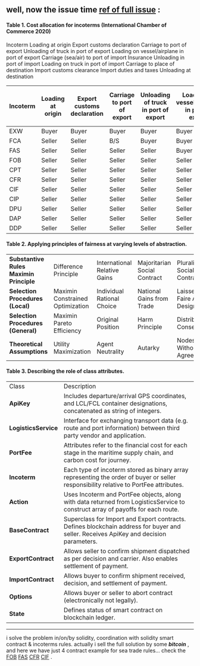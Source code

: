 ## well, now the issue time [ref of full issue](https://www.sciencedirect.com/science/article/pii/S2666659621000044) :

#### Table 1. Cost allocation for incoterms (International Chamber of Commerce 2020)
Incoterm	Loading at origin	Export customs declaration	Carriage to port of export	Unloading of truck in port of export	Loading on vessel/airplane in port of export	Carriage (sea/air) to port of import	Insurance	Unloading in port of import	Loading on truck in port of import	Carriage to place of destination	Import customs clearance	Import duties and taxes	Unloading at destination

| Incoterm	| Loading at origin	| Export customs declaration	| Carriage to port of export	| Unloading of truck in port of export	| Loading on vessel/airplane in port of export	| Carriage (sea/air) to port of import	| Insurance	| Unloading in port of import	| Loading on truck in port of import	| Carriage to place of destination	| Import customs clearance	| Import duties and taxes	| Unloading at destination |
|---|---|---|---|---|---|---|---|---|---|---|---|---|---|
| EXW	| Buyer	| Buyer	| Buyer	| Buyer	| Buyer	| Buyer	| Buyer	| Buyer	| Buyer	| Buyer	| Buyer	| Buyer	| Buyer |
| FCA	| Seller	| Seller	| B/S	| Buyer	| Buyer	| Buyer	| Buyer	| Buyer	| Buyer	| Buyer	| Buyer	| Buyer	| Buyer |
| FAS	| Seller	| Seller	| Seller	| Seller	| Buyer	| Buyer	| Buyer	| Buyer	| Buyer	| Buyer	| Buyer	| Buyer	| Buyer |
| FOB	| Seller	| Seller	| Seller	| Seller	| Seller	| Buyer	| Buyer	| Buyer	| Buyer	| Buyer	| Buyer	| Buyer	| Buyer |
| CPT	| Seller	| Seller	| Seller	| Seller	| Seller	| Seller	| Buyer	| B/S	| B/S	| Seller	| Buyer	| Buyer	| Buyer |
| CFR	| Seller	| Seller	| Seller	| Seller	| Seller	| Seller	| Buyer	| Buyer	| Buyer	| Buyer	| Buyer	| Buyer	| Buyer |
| CIF	| Seller	| Seller	| Seller	| Seller	| Seller	| Seller	| Seller	| Buyer	| Buyer	| Buyer	| Buyer	| Buyer	| Buyer |
| CIP	| Seller	| Seller	| Seller	| Seller	| Seller	| Seller	| Seller	| B/S	| B/S	| Seller	| Buyer	| Buyer	| Buyer |
| DPU	| Seller	| Seller	| Seller	| Seller	| Seller	| Seller	| Seller	| Seller	| Seller	| Seller	| Buyer	| Buyer	| Seller |
| DAP	| Seller	| Seller	| Seller	| Seller	| Seller	| Seller	| Seller	| Seller	| Seller	| Seller	| Buyer	| Buyer	| Buyer |
| DDP	| Seller	| Seller	| Seller	| Seller	| Seller	| Seller	| Seller	| Seller	| Seller	| Seller	| Seller	| Seller	| Buyer |

#### Table 2. Applying principles of fairness at varying levels of abstraction.
|||||||
|---|---|---|---|---|---|
| **Substantive Rules	Maximin Principle**	| Difference Principle	| International Relative Gains	| Majoritarian Social Contract	| Pluralistic Social Contract	| International Commercial Contract |
| **Selection Procedures (Local)**	| Maximin Constrained Optimization	| Individual Rational Choice	| National Gains from Trade	| Laissez Faire App Design	| Ethically Optimized App Design	| Incoterms (EXW, CIF, etc.) |
| **Selection Procedures (General)**	| Maximin Pareto Efficiency	| Original Position	| Harm Principle	| Distributed Consensus	| Distributed Consensus	| UPICC (Favor Contractus) |
| **Theoretical Assumptions**	| Utility Maximization	| Agent Neutrality	| Autarky	| Nodes Without Agreement	| Nodes Without Agreement	| Enterprises Without Agreement |

#### Table 3. Describing the role of class attributes.
|||
|---|---|
| Class	| Description |
| **ApiKey**	| Includes departure/arrival GPS coordinates, and LCL/FCL container designations, concatenated as string of integers. |
| **LogisticsService**	| Interface for exchanging transport data (e.g. route and port information) between third party vendor and application. |
| **PortFee**	| Attributes refer to the financial cost for each stage in the maritime supply chain, and carbon cost for journey. |
| **Incoterm**	| Each type of incoterm stored as binary array representing the order of buyer or seller responsibility relative to PortFee attributes. |
| **Action**	| Uses Incoterm and PortFee objects, along with data returned from LogisticsService to construct array of payoffs for each route. |
| **BaseContract**	| Superclass for Import and Export contracts. Defines blockchain address for buyer and seller. Receives ApiKey and decision parameters. |
| **ExportContract**	| Allows seller to confirm shipment dispatched as per decision and carrier. Also enables settlement of payment. |
| **ImportContract**	| Allows buyer to confirm shipment received, decision, and settlement of payment. |
| **Options**	| Allows buyer or seller to abort contract (electronically not legally). |
| **State**	| Defines status of smart contract on blockchain ledger. |

---

i solve the problem in/on/by solidity, coordination with solidity smart contract & incoterms rules. 
actually i sell the full solution by some ***bitcoin*** , 
and here we have just 4 contract example for sea trade rules... 
check the [FOB](https://github.com/mosi-arch/documents/blob/main/blockchain-and-supplychain.md) [FAS](https://github.com/mosi-arch/documents/blob/main/incoterms-FAS.md) [CFR](https://github.com/mosi-arch/documents/blob/main/incoterms-CFR.md) [CIF](https://github.com/mosi-arch/documents/blob/main/incoterms-CIF.md) .
